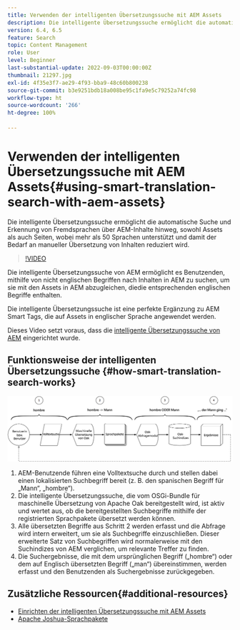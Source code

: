 ```yaml
---
title: Verwenden der intelligenten Übersetzungssuche mit AEM Assets
description: Die intelligente Übersetzungssuche ermöglicht die automatische Suche und Erkennung von Fremdsprachen über AEM-Inhalte hinweg, sowohl Assets als auch Seiten, wobei mehr als 50 Sprachen unterstützt und damit der Bedarf an manueller Übersetzung von Inhalten reduziert wird.
version: 6.4, 6.5
feature: Search
topic: Content Management
role: User
level: Beginner
last-substantial-update: 2022-09-03T00:00:00Z
thumbnail: 21297.jpg
exl-id: 4f35e3f7-ae29-4f93-bba9-48c60b800238
source-git-commit: b3e9251bdb18a008be95c1fa9e5c79252a74fc98
workflow-type: ht
source-wordcount: '266'
ht-degree: 100%

---
```


# Verwenden der intelligenten Übersetzungssuche mit AEM Assets{#using-smart-translation-search-with-aem-assets}

Die intelligente Übersetzungssuche ermöglicht die automatische Suche und Erkennung von Fremdsprachen über AEM-Inhalte hinweg, sowohl Assets als auch Seiten, wobei mehr als 50 Sprachen unterstützt und damit der Bedarf an manueller Übersetzung von Inhalten reduziert wird.

>[!VIDEO](https://video.tv.adobe.com/v/21297?quality=12&learn=on)

Die intelligente Übersetzungssuche von AEM ermöglicht es Benutzenden, mithilfe von nicht englischen Begriffen nach Inhalten in AEM zu suchen, um sie mit den Assets in AEM abzugleichen, diedie entsprechenden englischen Begriffe enthalten.

Die intelligente Übersetzungssuche ist eine perfekte Ergänzung zu AEM Smart Tags, die auf Assets in englischer Sprache angewendet werden.

Dieses Video setzt voraus, dass die [intelligente Übersetzungssuche von AEM](smart-translation-search-technical-video-setup.md) eingerichtet wurde.

## Funktionsweise der intelligenten Übersetzungssuche {#how-smart-translation-search-works}

![Flussdiagramm der intelligenten Übersetzungssuche](assets/smart-translation-search-flow.png)

1. AEM-Benutzende führen eine Volltextsuche durch und stellen dabei einen lokalisierten Suchbegriff bereit (z. B. den spanischen Begriff für „Mann“, „hombre“).
2. Die intelligente Übersetzungssuche, die vom OSGi-Bundle für maschinelle Übersetzung von Apache Oak bereitgestellt wird, ist aktiv und wertet aus, ob die bereitgestellten Suchbegriffe mithilfe der registrierten Sprachpakete übersetzt werden können.
3. Alle übersetzten Begriffe aus Schritt 2 werden erfasst und die Abfrage wird intern erweitert, um sie als Suchbegriffe einzuschließen. Dieser erweiterte Satz von Suchbegriffen wird normalerweise mit den Suchindizes von AEM verglichen, um relevante Treffer zu finden.
4. Die Suchergebnisse, die mit dem ursprünglichen Begriff („hombre“) oder dem auf Englisch übersetzten Begriff („man“) übereinstimmen, werden erfasst und den Benutzenden als Suchergebnisse zurückgegeben.

## Zusätzliche Ressourcen{#additional-resources}

* [Einrichten der intelligenten Übersetzungssuche mit AEM Assets](smart-translation-search-technical-video-setup.md)
* [Apache Joshua-Sprachpakete](https://cwiki.apache.org/confluence/display/JOSHUA/Language+Packs)
